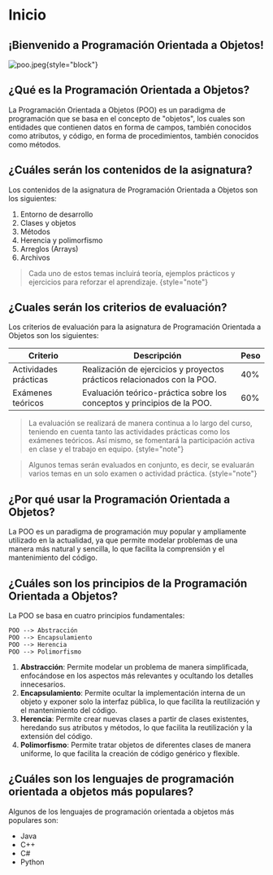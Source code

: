 # Inicio

## ¡Bienvenido a Programación Orientada a Objetos!

![poo.jpeg](poo.jpeg){style="block"}

## ¿Qué es la Programación Orientada a Objetos?

La Programación Orientada a Objetos (POO) es un paradigma de programación que se basa en el concepto de "objetos", los
cuales son entidades que contienen datos en forma de campos, también conocidos como atributos, y código, en forma de
procedimientos, también conocidos como métodos.

## ¿Cuáles serán los contenidos de la asignatura?

Los contenidos de la asignatura de Programación Orientada a Objetos son los siguientes:

1. Entorno de desarrollo
2. Clases y objetos
3. Métodos
4. Herencia y polimorfismo
5. Arreglos (Arrays)
6. Archivos

> Cada uno de estos temas incluirá teoría, ejemplos prácticos y ejercicios para reforzar el aprendizaje.
> {style="note"}

## ¿Cuales serán los criterios de evaluación?

Los criterios de evaluación para la asignatura de Programación Orientada a Objetos son los siguientes:

| Criterio              | Descripción                                                              | Peso |
|-----------------------|--------------------------------------------------------------------------|------|
| Actividades prácticas | Realización de ejercicios y proyectos prácticos relacionados con la POO. | 40%  |
| Exámenes teóricos     | Evaluación teórico-práctica sobre los conceptos y principios de la POO.  | 60%  |

> La evaluación se realizará de manera continua a lo largo del curso, teniendo en cuenta tanto las actividades
> prácticas como los exámenes teóricos. Así mismo, se fomentará la participación activa en clase y el trabajo en equipo.
> {style="note"}

> Algunos temas serán evaluados en conjunto, es decir, se evaluarán varios temas en un solo examen o actividad
> práctica.
> {style="note"}

## ¿Por qué usar la Programación Orientada a Objetos?

La POO es un paradigma de programación muy popular y ampliamente utilizado en la actualidad, ya que permite modelar
problemas de una manera más natural y sencilla, lo que facilita la comprensión y el mantenimiento del código.

## ¿Cuáles son los principios de la Programación Orientada a Objetos?

La POO se basa en cuatro principios fundamentales:

```D2  
POO --> Abstracción
POO --> Encapsulamiento
POO --> Herencia
POO --> Polimorfismo
```

1. **Abstracción**: Permite modelar un problema de manera simplificada, enfocándose en los aspectos más relevantes y
   ocultando los detalles innecesarios.
2. **Encapsulamiento**: Permite ocultar la implementación interna de un objeto y exponer solo la interfaz pública, lo
   que facilita la reutilización y el mantenimiento del código.
3. **Herencia**: Permite crear nuevas clases a partir de clases existentes, heredando sus atributos y métodos, lo que
   facilita la reutilización y la extensión del código.
4. **Polimorfismo**: Permite tratar objetos de diferentes clases de manera uniforme, lo que facilita la creación de
   código genérico y flexible.

## ¿Cuáles son los lenguajes de programación orientada a objetos más populares?

Algunos de los lenguajes de programación orientada a objetos más populares son:

- Java
- C++
- C#
- Python